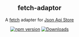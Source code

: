 <h2 align="center">fetch-adaptor</h2>

<p align="center">
A <a href="https://fetch.spec.whatwg.org/" target="_blank">fetch</a> adapter for <a href="https://github.com/haydn/json-api-store" target="_blank">Json Api Store</a>
</p>

<p align="center">
  <a href="http://badge.fury.io/js/json-api-store-fetch-adapter"><img alt="npm version" src="https://badge.fury.io/js/json-api-store-fetch-adapter.svg?0.1.0"></a>
  <a href="https://npmjs.org/package/json-api-store-fetch-adapter"><img alt="Downloads" src="http://img.shields.io/npm/dm/json-api-store-fetch-adapter.svg?0.1.0"></a>
</p>
